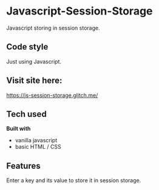 # Javascript-Session-Storage
Javascript storing in session storage. 

## Code style
Just using Javascript. 

## Visit site here:
https://js-session-storage.glitch.me/

## Tech used

<b>Built with</b>
- vanilla javascript
- basic HTML / CSS

## Features
Enter a key and its value to store it in session storage.
